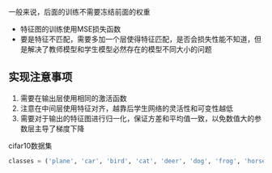 一般来说，后面的训练不需要冻结前面的权重
- 特征图的训练使用MSE损失函数
- 要是特征不匹配，需要多加一个层使得特征匹配，是否会损失性能不知道，但是解决了教师模型和学生模型必然存在的模型不同大小的问题

## 实现注意事项

1. 需要在输出层使用相同的激活函数
2. 注意在中间层使用特征对齐，越靠后学生网络的灵活性和可变性越低
3. 需要对于输出的特征图进行归一化，保证方差和平均值一致，以免数值大的参数层主导了梯度下降


cifar10数据集
```python
classes = ('plane', 'car', 'bird', 'cat', 'deer', 'dog', 'frog', 'horse', 'ship', 'truck')
```
